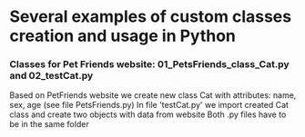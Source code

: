 <h1> Several examples of custom classes creation and usage in Python </h1>

<h3> Classes for Pet Friends website: 01_PetsFriends_class_Cat.py and 02_testCat.py </h3>
Based on PetFriends website we create new class Cat with attributes: name, sex, age (see file PetsFriends.py)
In file 'testCat.py' we import created Cat class and create two objects with data from website
Both .py files have to be in the same folder
